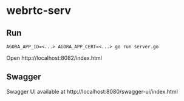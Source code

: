 # webrtc-serv

## Run

```
AGORA_APP_ID=<...> AGORA_APP_CERT=<...> go run server.go
```

Open http://localhost:8082/index.html

## Swagger

Swagger UI available at http://localhost:8080/swagger-ui/index.html